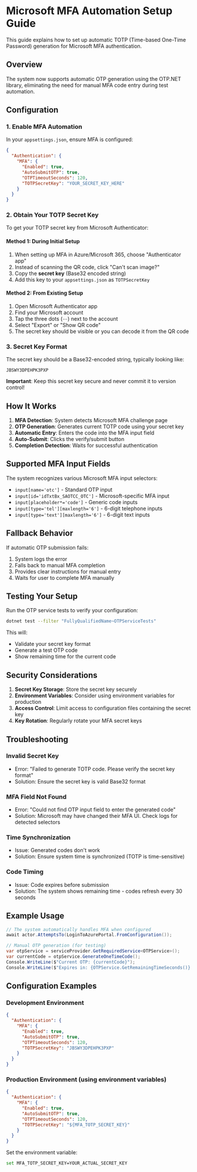 # Microsoft MFA Automation Setup Guide

This guide explains how to set up automatic TOTP (Time-based One-Time Password) generation for Microsoft MFA authentication.

## Overview

The system now supports automatic OTP generation using the OTP.NET library, eliminating the need for manual MFA code entry during test automation.

## Configuration

### 1. Enable MFA Automation

In your `appsettings.json`, ensure MFA is configured:

```json
{
  "Authentication": {
    "MFA": {
      "Enabled": true,
      "AutoSubmitOTP": true,
      "OTPTimeoutSeconds": 120,
      "TOTPSecretKey": "YOUR_SECRET_KEY_HERE"
    }
  }
}
```

### 2. Obtain Your TOTP Secret Key

To get your TOTP secret key from Microsoft Authenticator:

#### Method 1: During Initial Setup
1. When setting up MFA in Azure/Microsoft 365, choose "Authenticator app"
2. Instead of scanning the QR code, click "Can't scan image?"
3. Copy the **secret key** (Base32 encoded string)
4. Add this key to your `appsettings.json` as `TOTPSecretKey`

#### Method 2: From Existing Setup
1. Open Microsoft Authenticator app
2. Find your Microsoft account
3. Tap the three dots (⋯) next to the account
4. Select "Export" or "Show QR code"
5. The secret key should be visible or you can decode it from the QR code

### 3. Secret Key Format

The secret key should be a Base32-encoded string, typically looking like:
```
JBSWY3DPEHPK3PXP
```

**Important**: Keep this secret key secure and never commit it to version control!

## How It Works

1. **MFA Detection**: System detects Microsoft MFA challenge page
2. **OTP Generation**: Generates current TOTP code using your secret key
3. **Automatic Entry**: Enters the code into the MFA input field
4. **Auto-Submit**: Clicks the verify/submit button
5. **Completion Detection**: Waits for successful authentication

## Supported MFA Input Fields

The system recognizes various Microsoft MFA input selectors:
- `input[name='otc']` - Standard OTP input
- `input[id='idTxtBx_SAOTCC_OTC']` - Microsoft-specific MFA input
- `input[placeholder*='code']` - Generic code inputs
- `input[type='tel'][maxlength='6']` - 6-digit telephone inputs
- `input[type='text'][maxlength='6']` - 6-digit text inputs

## Fallback Behavior

If automatic OTP submission fails:
1. System logs the error
2. Falls back to manual MFA completion
3. Provides clear instructions for manual entry
4. Waits for user to complete MFA manually

## Testing Your Setup

Run the OTP service tests to verify your configuration:

```bash
dotnet test --filter "FullyQualifiedName~OTPServiceTests"
```

This will:
- Validate your secret key format
- Generate a test OTP code
- Show remaining time for the current code

## Security Considerations

1. **Secret Key Storage**: Store the secret key securely
2. **Environment Variables**: Consider using environment variables for production
3. **Access Control**: Limit access to configuration files containing the secret key
4. **Key Rotation**: Regularly rotate your MFA secret keys

## Troubleshooting

### Invalid Secret Key
- Error: "Failed to generate TOTP code. Please verify the secret key format"
- Solution: Ensure the secret key is valid Base32 format

### MFA Field Not Found
- Error: "Could not find OTP input field to enter the generated code"
- Solution: Microsoft may have changed their MFA UI. Check logs for detected selectors

### Time Synchronization
- Issue: Generated codes don't work
- Solution: Ensure system time is synchronized (TOTP is time-sensitive)

### Code Timing
- Issue: Code expires before submission
- Solution: The system shows remaining time - codes refresh every 30 seconds

## Example Usage

```csharp
// The system automatically handles MFA when configured
await actor.AttemptsTo(LoginToAzurePortal.FromConfiguration());

// Manual OTP generation (for testing)
var otpService = serviceProvider.GetRequiredService<OTPService>();
var currentCode = otpService.GenerateOneTimeCode();
Console.WriteLine($"Current OTP: {currentCode}");
Console.WriteLine($"Expires in: {OTPService.GetRemainingTimeSeconds()} seconds");
```

## Configuration Examples

### Development Environment
```json
{
  "Authentication": {
    "MFA": {
      "Enabled": true,
      "AutoSubmitOTP": true,
      "OTPTimeoutSeconds": 120,
      "TOTPSecretKey": "JBSWY3DPEHPK3PXP"
    }
  }
}
```

### Production Environment (using environment variables)
```json
{
  "Authentication": {
    "MFA": {
      "Enabled": true,
      "AutoSubmitOTP": true,
      "OTPTimeoutSeconds": 120,
      "TOTPSecretKey": "${MFA_TOTP_SECRET_KEY}"
    }
  }
}
```

Set the environment variable:
```bash
set MFA_TOTP_SECRET_KEY=YOUR_ACTUAL_SECRET_KEY
```